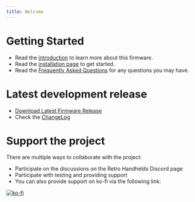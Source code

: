 ```yaml
---
title: Welcome
---
```


# Getting Started

* Read the [introduction](1_Introduction) to learn more about this firmware.
* Read the [installation page](1_Installation) to get started.
* Read the [Frequently Asked Questions](1_FAQ) for any questions you may have.

# Latest development release

* [Download Latest Firmware Release](https://github.com/rg35xx-cfw/rg35xx-cfw.github.io/releases/latest)
* Check the [ChangeLog](1_ChangeLog)

# Support the project

There are multiple ways to collaborate with the project:
* Participate on the discussions on the Retro Handhelds Discord page
* Participate with testing and providing support
* You can also provide support on ko-fi via the following link:

[![ko-fi](https://ko-fi.com/img/githubbutton_sm.svg)](https://ko-fi.com/A0A1J951S)